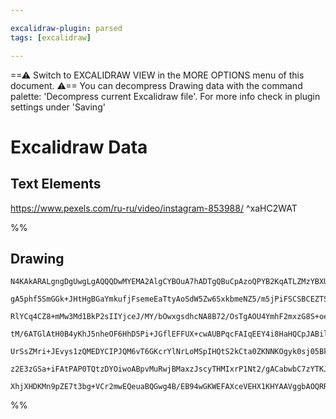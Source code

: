 ```yaml
---

excalidraw-plugin: parsed
tags: [excalidraw]

---
```

==⚠  Switch to EXCALIDRAW VIEW in the MORE OPTIONS menu of this document. ⚠== You can decompress Drawing data with the command palette: 'Decompress current Excalidraw file'. For more info check in plugin settings under 'Saving'


# Excalidraw Data

## Text Elements
https://www.pexels.com/ru-ru/video/instagram-853988/ ^xaHC2WAT

%%
## Drawing
```compressed-json
N4KAkARALgngDgUwgLgAQQQDwMYEMA2AlgCYBOuA7hADTgQBuCpAzoQPYB2KqATLZMzYBXUtiRoIACyhQ4zZAHoFAc0JRJQgEYA6bGwC2CgF7N6hbEcK4OCtptbErHALRY8RMpWdx8Q1TdIEfARcZgRmBShcZQUebQB2bQAWGjoghH0EDihmbgBtcDBQMBKIEm4ITFwACQBhHgB1AEEAFVSSyFhECqgsKHbSzG5nAGYANgAGbQBWeIBOJJH4nmnp

gA5phf5SmGGk+JHtHgBGaYmkufjFsemeEaTtyAoSdW5Zw6SxkbmeNZ5/m5jPiFSCSBCEZTSbgrR4QazKYLcCaw5hQUhsADWCFqbHwbFIFQAxMcECSSQNIJpcNgMcp0UIOMQcXiCRI0dZmHBcIFshSIAAzQj4fAAZVgiIkgg8fNR6KxDRekmhKLRmIQYpgEvQUvKsPpkI44VyaGOsLYXOwal2JomyJBEDpwjgAEliMbUHkALqw/nkTKu7gcITC2GE

RlYCq4CZ8+mMw3Md1BkP2sIIYjceJ/MY/bOwxgsdhcNA8B72/OsTgAOU4YmhF2mxzG8S+oeYABF0r102h+QQwrDNMJGQBRYKZbKJ4P4WFCODEXBd7jHA5rJKfNcTK5jWFEDgYirSWTyJQUU/aRCYILMXQGBSkITOe8KMzEBBsBRh1HRP3ODbfNZrAofJ4jSabcL2+D9vavSYP0EiADwbgAI+4eciKAop4UOeWBXjehj3o+QjPiQb4fhwX50rg+i/

tM/6ATGlAtH0B4yKhJ5nheOF6HhD5Pi+JGflEFFUX+cwAUBPqcFAIqEEY4i8HaHQCpJABilFCtaqDTLCMFQE0RDKEW6DBPy/R5kwUDmAQekQoZ0DmnyejZLgYZMAGaBJtO9r4hCYYEIxsEVEhKHHuh7HYZBuF3jxhF8e+AnfpR1G0eJ9q4EIUBsAASuEMlyWiQgIDuLnVOCkJwagxxHNMhQAL7gN6dC4HAcBigucnFJ0YKZBU+lQtsDCEAgFAAEL

UrSsZMri+JEvys1zQMEDYCIPJQM6vT6GKcrYlNrLoMSpIHQtS2kCta0ZKNNKOgyk0sj05BkVyK1HctWSretylCqK4pyRAOrpv1x2netm1qgqxCvMWAMvdkZ0baqWIalqv24rqhSLdDb0ZJlwgGkaS5Qydr2wwA8haVpLraBNAxkykqWp+AaVpaOA0T72SdJsnQgpkAszD63+bp+m2cZpnMxjsOtaQuknWwFBgrg3aoB5VOsxkw6Mk0MtyyEitwlr

z2E3zGSa+iFAtPAP0TQtzDYOiwoABpvMuRwjBMaxzJscyTHMIxrP1Nt2/gACabwbC7zYTKJXy/McwKlEYbAGNwHWQPQBAFUutUq0b+jY9d8buhAVv9XSJAc3JPDcw6pBl70cBvCXNfEAAsmwr7q7gmjBIrEFQaUpc3dNaApxAw24rrpDKFSAAUJzxNQvDLgvc8L1M0wAJR8tlyjBtyFSTzPdzIrwrvL6fqBr5vWdi4bUnwwgpMWZwk7JqUvqUQg2

XhjXHDKMn9pZE7t3bg+VCr2mwEQeuaBQGwg4B/EB94wGKWEFAXceVEHX1KHYAAVggbAOQRRwLgK3ducCu5gR7H2JBkBqQWUYC0RO+B/6KS6D9MIwR8GFgckIVEBhzbdHclOHcbBQI9yoTuUIulOH0MYYGKctVwA1X4AKIU4Rk51RqkAA
```
%%